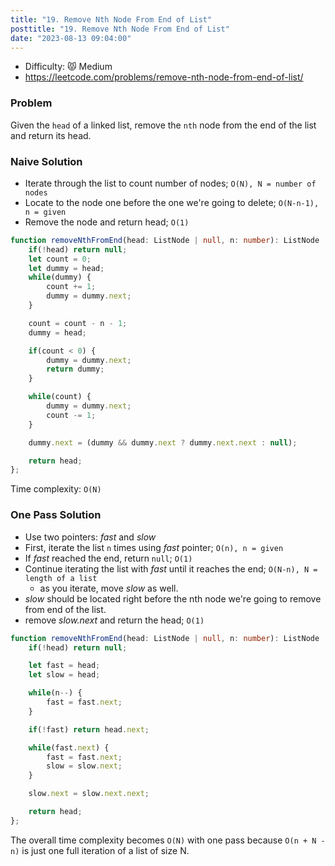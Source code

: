 ```yaml
---
title: "19. Remove Nth Node From End of List"
posttitle: "19. Remove Nth Node From End of List"
date: "2023-08-13 09:04:00"
---
```


- Difficulty: 😾 Medium
- https://leetcode.com/problems/remove-nth-node-from-end-of-list/

### Problem
Given the `head` of a linked list, remove the `nth` node from the end of the list and return its head.

### Naive Solution
- Iterate through the list to count number of nodes; `O(N), N = number of nodes`
- Locate to the node one before the one we're going to delete; `O(N-n-1), n = given`
- Remove the node and return head; `O(1)`

```ts
function removeNthFromEnd(head: ListNode | null, n: number): ListNode | null {
    if(!head) return null;
    let count = 0;
    let dummy = head;
    while(dummy) {
        count += 1;
        dummy = dummy.next;
    }

    count = count - n - 1;
    dummy = head;

    if(count < 0) {
        dummy = dummy.next;
        return dummy;
    }

    while(count) {
        dummy = dummy.next;
        count -= 1;
    }

    dummy.next = (dummy && dummy.next ? dummy.next.next : null);

    return head;
};
```

Time complexity: `O(N)`

### One Pass Solution
- Use two pointers: _fast_ and _slow_
- First, iterate the list `n` times using _fast_ pointer; `O(n), n = given`
- If _fast_ reached the end, return `null`; `O(1)`
- Continue iterating the list with _fast_ until it reaches the end; `O(N-n), N = length of a list`
    - as you iterate, move _slow_ as well.
- _slow_ should be located right before the nth node we're going to remove from end of the list.
- remove _slow.next_ and return the head; `O(1)`

```ts
function removeNthFromEnd(head: ListNode | null, n: number): ListNode | null {
    if(!head) return null;

    let fast = head;
    let slow = head;

    while(n--) {
        fast = fast.next;
    }

    if(!fast) return head.next;

    while(fast.next) {
        fast = fast.next;
        slow = slow.next;
    }

    slow.next = slow.next.next;

    return head;
};
```

The overall time complexity becomes `O(N)` with one pass because `O(n + N - n)` is just one full iteration of a list of size N.